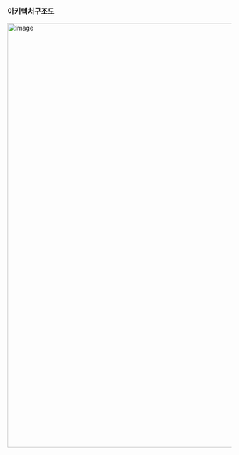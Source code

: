 
### 아키텍처구조도

<img width="955" alt="image" src="https://github.com/user-attachments/assets/862559bf-00aa-4c33-b5bb-573f4c49198f" />
